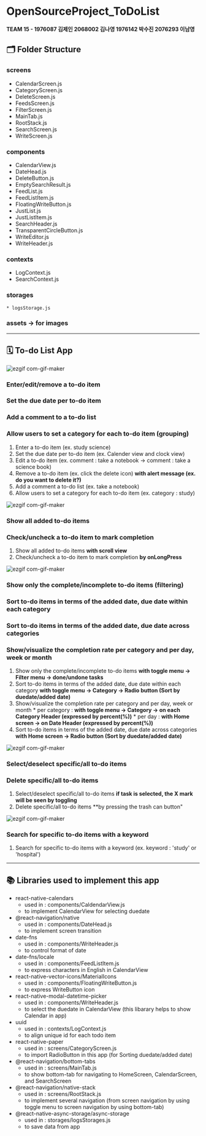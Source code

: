 # OpenSourceProject_ToDoList  
**TEAM 15 - 1976087 김제인 2068002 김나영 1976142 박수진 2076293 이남영**    
   
   
## 🗂️ **Folder Structure**
###  screens 
   * CalendarScreen.js 
   * CategoryScreen.js
   * DeleteScreen.js
   * FeedsScreen.js
   * FilterScreen.js
   * MainTab.js
   * RootStack.js
   * SearchScreen.js
   * WriteScreen.js
### components
   * CalendarView.js
   * DateHead.js
   * DeleteButton.js
   * EmptySearchResult.js
   * FeedList.js
   * FeedListItem.js
   * FloatingWriteButton.js
   * JustList.js
   * JustListItem.js
   * SearchHeader.js
   * TransparentCircleButton.js
   * WriteEditor.js
   * WriteHeader.js
### contexts
   * LogContext.js
   * SearchContext.js
### storages
    * logsStorage.js
### assets -> for images
---
## 🗓️ **To-do List App**
![ezgif com-gif-maker](https://user-images.githubusercontent.com/90603530/146142682-315e57a6-a39a-4bb4-aec5-6ebed1f4504c.gif)
### **Enter/edit/remove a to-do item**  
### **Set the due date per to-do item**  
### **Add a comment to a to-do list** 
### **Allow users to set a category for each to-do item (grouping)** 
   1. Enter a to-do item (ex. study science)
   2. Set the due date per to-do item (ex. Calender view and clock view)
   3. Edit a to-do item (ex. comment : take a notebook -> comment : take a science book)
   4. Remove a to-do item (ex. click the delete icon) **with alert message (ex. do you want to delete it?)**
   5. Add a comment a to-do list (ex. take a notebook)
   6. Allow users to set a category for each to-do item (ex. category : study)   
   
   
![ezgif com-gif-maker](https://user-images.githubusercontent.com/90603530/146142076-86cf188c-2422-47cc-bf6a-bd823f82c92b.gif)
### **Show all added to-do items**
### **Check/uncheck a to-do item to mark completion**
   1. Show all added to-do items **with scroll view**
   2. Check/uncheck a to-do item to mark completion **by onLongPress**    
   
   
![ezgif com-gif-maker](https://user-images.githubusercontent.com/90603530/146144129-727de7c2-f731-49b0-bfd4-5565d46ba357.gif)
### **Show only the complete/incomplete to-do items (filtering)**  
### **Sort to-do items in terms of the added date, due date within each category** 
### **Sort to-do items in terms of the added date, due date across categories**  
### **Show/visualize the completion rate per category and per day, week or month**  
   1. Show only the complete/incomplete to-do items **with toggle menu -> Filter menu -> done/undone tasks**
   2. Sort to-do items in terms of the added date, due date within each category **with toggle menu -> Category -> Radio button (Sort by duedate/added date)**
   3. Show/visualize the completion rate per category and per day, week or month 
    * per category : **with toggle menu -> Category -> on each Category Header (expressed by percent(%))**
    * per day : **with Home screen -> on Date Header (expressed by percent(%))**
   4. Sort to-do items in terms of the added date, due date across categories **with Home screen ->  Radio button (Sort by duedate/added date)**    
   
   
![ezgif com-gif-maker](https://user-images.githubusercontent.com/90603530/146145363-28394ada-15db-4a58-9cfe-8ab60b055a88.gif)
### **Select/deselect specific/all to-do items**
### **Delete specific/all to-do items**  
   1. Select/deselect specific/all to-do items **if task is selected, the X mark will be seen by toggling**
   2. Delete specific/all to-do items **by pressing the trash can button"    
   
   
![ezgif com-gif-maker](https://user-images.githubusercontent.com/90603530/146144886-b7cf0bb4-b1f4-48ea-923f-a286d354255a.gif)
### **Search for specific to-do items with a keyword**  
   1. Search for specific to-do items with a keyword (ex. keyword : 'study' or 'hospital')   
   
---              
## 📚 **Libraries used to implement this app**
* react-native-calendars 
  * used in : components/CaldendarView.js
  * to implement CalendarView for selecting duedate
* @react-navigation/native
  * used in : components/DateHead.js
  * to implement screen transition
* date-fns
  * used in : components/WriteHeader.js
  * to control format of date
* date-fns/locale
  * used in : components/FeedListItem.js
  * to express characters in English in CalendarView
* react-native-vector-icons/MaterialIcons
  * used in : components/FloatingWriteButton.js
  * to express WriteButton icon
* react-native-modal-datetime-picker
  * used in : components/WriteHeader.js
  * to select the duedate in CalendarView (this libarary helps to show Calendar in app)
* uuid 
  * used in : contexts/LogContext.js
  * to align unique id for each todo item
* react-native-paper
  * used in : screens/CategoryScreen.js
  * to import RadioButton in this app (for Sorting duedate/added date)
* @react-navigation/bottom-tabs
  * used in : screens/MainTab.js
  * to show bottom-tab for navigating to HomeScreen, CalendarScreen, and SearchScreen
* @react-navigation/native-stack
  * used in : screens/RootStack.js
  * to implement several navigation (from screen navigation by using toggle menu to screen navigation by using bottom-tab)
* @react-native-async-storage/async-storage
  * used in : storages/logsStorages.js
  * to save data from app 
